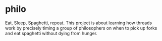 # philo

Eat, Sleep, Spaghetti, repeat. This project is about learning how threads work by precisely timing a group of philosophers on when to pick up forks and eat spaghetti without dying from hunger. 
